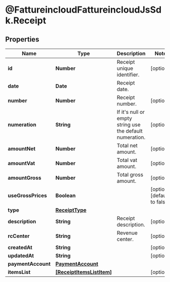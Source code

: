 # @FattureincloudFattureincloudJsSdk.Receipt

## Properties

Name | Type | Description | Notes
------------ | ------------- | ------------- | -------------
**id** | **Number** | Receipt unique identifier. | [optional] 
**date** | **Date** | Receipt date. | 
**number** | **Number** | Receipt number. | [optional] 
**numeration** | **String** | If it&#39;s null or empty string use the default numeration. | [optional] 
**amountNet** | **Number** | Total net amount. | [optional] 
**amountVat** | **Number** | Total vat amount. | [optional] 
**amountGross** | **Number** | Total gross amount. | [optional] 
**useGrossPrices** | **Boolean** |  | [optional] [default to false]
**type** | [**ReceiptType**](ReceiptType.md) |  | 
**description** | **String** | Receipt description. | [optional] 
**rcCenter** | **String** | Revenue center. | [optional] 
**createdAt** | **String** |  | [optional] 
**updatedAt** | **String** |  | [optional] 
**paymentAccount** | [**PaymentAccount**](PaymentAccount.md) |  | 
**itemsList** | [**[ReceiptItemsListItem]**](ReceiptItemsListItem.md) |  | [optional] 


